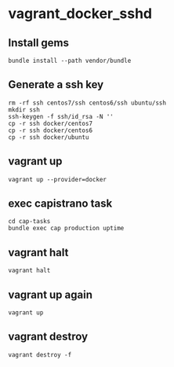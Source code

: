 # vagrant_docker_sshd

## Install gems
```
bundle install --path vendor/bundle
```

## Generate a ssh key
```
rm -rf ssh centos7/ssh centos6/ssh ubuntu/ssh
mkdir ssh
ssh-keygen -f ssh/id_rsa -N ''
cp -r ssh docker/centos7
cp -r ssh docker/centos6
cp -r ssh docker/ubuntu
```

## vagrant up
```
vagrant up --provider=docker
```

## exec capistrano task

```
cd cap-tasks
bundle exec cap production uptime
```

## vagrant halt

```
vagrant halt
```

## vagrant up again

```
vagrant up
```

## vagrant destroy

```
vagrant destroy -f
```
